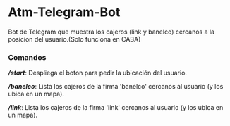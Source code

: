 # Atm-Telegram-Bot
Bot de Telegram que muestra los cajeros (link y banelco) cercanos a la posicion del usuario.(Solo funciona en CABA)

### Comandos
**_/start_**: Despliega el boton para pedir la ubicación del usuario.

**_/banelco_**: Lista los cajeros de la firma 'banelco' cercanos al usuario (y los ubica en un mapa).

**_/link_**: Lista los cajeros de la firma 'link' cercanos al usuario (y los ubica en un mapa).
